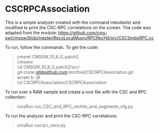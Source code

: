 # CSCRPCAssociation

This is a simple analyzer created with the command *mkedanlzr* and modified to print the CSC-RPC correlations on the screen. The code was adapted from the module:
https://github.com/cms-sw/cmssw/blob/master/RecoLocalMuon/RPCRecHit/src/CSCSegtoRPC.cc

To run, follow the commands.
To get the code:
> cmsrel CMSSW_10_6_0_patch2\
> cmsenv\
> cd CMSSW_10_6_0_patch2/src/\
> git clone git@github.com:mrcthiel/CSCRPCAssociation.git\
> scram b -j8\
> cd CSCRPCAssociation/CSCRPCAssociation

To run over a RAW sample and create a root file with the CSC and RPC collection:
>cmsRun run_CSC_and_RPC_rechits_and_segments_cfg.py

To run the analyzer and print the CSC-RPC correlations:
>cmsRun cscrpc_reco.py


